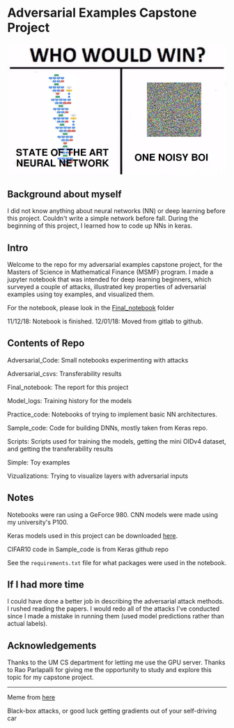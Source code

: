 # Adversarial Examples Capstone Project

![](meme.jpg)

## Background about myself

I did not know anything about neural networks (NN) or deep learning before this project. Couldn't write a simple network before fall. During the beginning of this project, I learned how to code up NNs in keras.

## Intro

Welcome to the repo for my adversarial examples capstone project, for the Masters of Science in Mathematical Finance (MSMF) program. I made a jupyter notebook that was intended for deep learning beginners, which surveyed a couple of attacks, illustrated key properties of adversarial examples using toy examples, and visualized them.

For the notebook, please look in the [Final_notebook](https://gitlab.com/calvinpyong/GANs-capstone-project/tree/master/Final_notebook) folder

11/12/18: Notebook is finished.
12/01/18: Moved from gitlab to github.

## Contents of Repo

Adversarial_Code: Small notebooks experimenting with attacks

Adversarial_csvs: Transferability results

Final_notebook: The report for this project

Model_logs: Training history for the models

Practice_code: Notebooks of trying to implement basic NN architectures.

Sample_code: Code for building DNNs, mostly taken from Keras repo.

Scripts: Scripts used for training the models, getting the mini OIDv4 dataset, and getting the transferability results

Simple: Toy examples

Vizualizations: Trying to visualize layers with adversarial inputs

## Notes

Notebooks were ran using a GeForce 980. CNN models were made using my university's P100.

Keras models used in this project can be downloaded [here](https://drive.google.com/file/d/1xceMmw7CKhJ9mw8SkIbgCLNhH3JsdO-r/view?usp=sharing).

CIFAR10 code in Sample_code is from Keras github repo

See the `requirements.txt` file for what packages were used in the notebook.

## If I had more time

I could have done a better job in describing the adversarial attack methods. I rushed reading the papers. I would redo all of the attacks I've conducted since I made a mistake in running them (used model predictions rather than actual labels).

## Acknowledgements

Thanks to the UM CS department for letting me use the GPU server. Thanks to Rao Parlapalli for giving me the opportunity to study and explore this topic for my capstone project.

---

Meme from [here](https://ml.berkeley.edu/blog/2018/01/10/adversarial-examples/)

Black-box attacks, or good luck getting gradients out of your self-driving car
